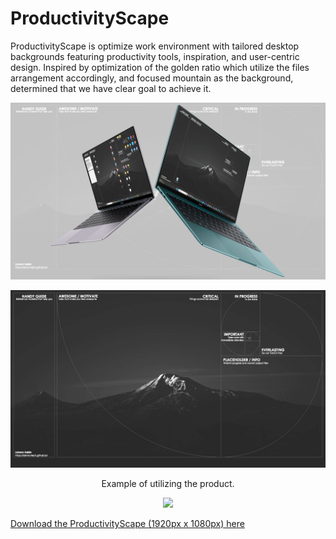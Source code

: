 # ProductivityScape
ProductivityScape is optimize work environment with tailored desktop backgrounds featuring productivity tools, inspiration, and user-centric design. Inspired by optimization of the golden ratio which utilize the files arrangement accordingly, and focused mountain as the background, determined that we have clear goal to achieve it.

<p align="center"><img src="img/ProductivityScape-CoverPage-by-Lokman.png"></p>
<p align="center"><img src="img/ProductivityScape-by-Lokman.jpg"></p>

<p align="center">Example of utilizing the product.</p>

<p align="center"><img src="img/sample.jpg"></p>

[Download the ProductivityScape (1920px x 1080px) here](img/ProductivityScape-by-Lokman.jpg)
